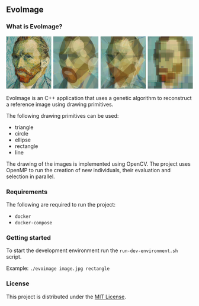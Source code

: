 
## EvoImage

### What is EvoImage?

![alt text](./example.jpg "Example")

EvoImage is an C++ application that uses a genetic algorithm to reconstruct a reference image using drawing primitives.

The following drawing primitives can be used:
- triangle
- circle
- ellipse
- rectangle
- line

The drawing of the images is implemented using OpenCV.
The project uses OpenMP to run the creation of new individuals, their evaluation and selection in parallel.

### Requirements

The following are required to run the project:

- `docker`
- `docker-compose`

### Getting started

To start the development environment run the `run-dev-environment.sh` script.

Example:
`./evoimage image.jpg rectangle`

### License

This project is distributed under the [MIT License](http://opensource.org/licenses/MIT).
